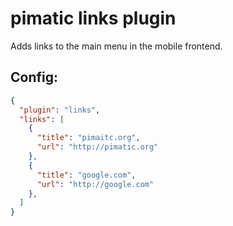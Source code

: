 pimatic links plugin
=======================

Adds links to the main menu in the mobile frontend.

Config:
-------

```json
{
  "plugin": "links",
  "links": [
    {
      "title": "pimaitc.org",
      "url": "http://pimatic.org"
    },
    {
      "title": "google.com",
      "url": "http://google.com"
    },       
  ]
}
```